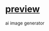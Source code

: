 # <A href="https://amrmostafaelgendy.github.io/ai-image-generator/">  preview </a>
ai image generator

